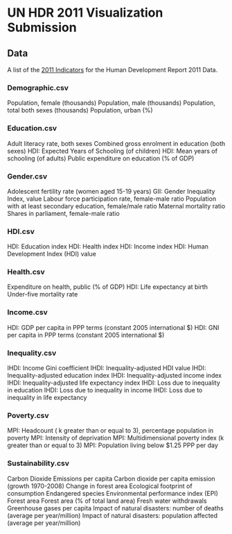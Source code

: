 # UN HDR 2011 Visualization Submission

## Data

A list of the [2011 Indicators](http://www.visualizing.org/datasets/human-development-report-2011-data) for the Human Development Report 2011 Data.
### Demographic.csv
Population, female (thousands)
Population, male (thousands)
Population, total both sexes (thousands)
Population, urban (%)

### Education.csv
Adult literacy rate, both sexes
Combined gross enrolment in education (both sexes)
HDI: Expected Years of Schooling (of children)
HDI: Mean years of schooling (of adults)
Public expenditure on education (% of GDP)

### Gender.csv
Adolescent fertility rate (women aged 15-19 years)
GII: Gender Inequality Index, value
Labour force participation rate, female-male ratio
Population with at least secondary education, female/male ratio
Maternal mortality ratio
Shares in parliament, female-male ratio

### HDI.csv
HDI: Education index
HDI: Health index
HDI: Income index
HDI: Human Development Index (HDI) value

### Health.csv
Expenditure on health, public (% of GDP)
HDI: Life expectancy at birth
Under-five mortality rate

### Income.csv
HDI: GDP per capita in PPP terms (constant 2005 international $)
HDI: GNI per capita in PPP terms (constant 2005 international $)

### Inequality.csv
IHDI: Income Gini coefficient
IHDI: Inequality-adjusted HDI value
IHDI: Inequality-adjusted education index
IHDI: Inequality-adjusted income index
IHDI: Inequality-adjusted life expectancy index
IHDI: Loss due to inequality in education
IHDI: Loss due to inequality in income
IHDI: Loss due to inequality in life expectancy

### Poverty.csv
MPI: Headcount ( k greater than or equal to 3), percentage population in poverty
MPI: Intensity of deprivation
MPI: Multidimensional poverty index (k greater than or equal to 3)
MPI: Population living below $1.25 PPP per day

### Sustainability.csv
Carbon Dioxide Emissions per capita
Carbon dioxide per capita emission (growth 1970-2008)
Change in forest area
Ecological footprint of consumption
Endangered species
Environmental performance index (EPI)
Forest area
Forest area (% of total land area)
Fresh water withdrawals
Greenhouse gases per capita
Impact of natural disasters: number of deaths (average per year/million)
Impact of natural disasters: population affected (average per year/million)
